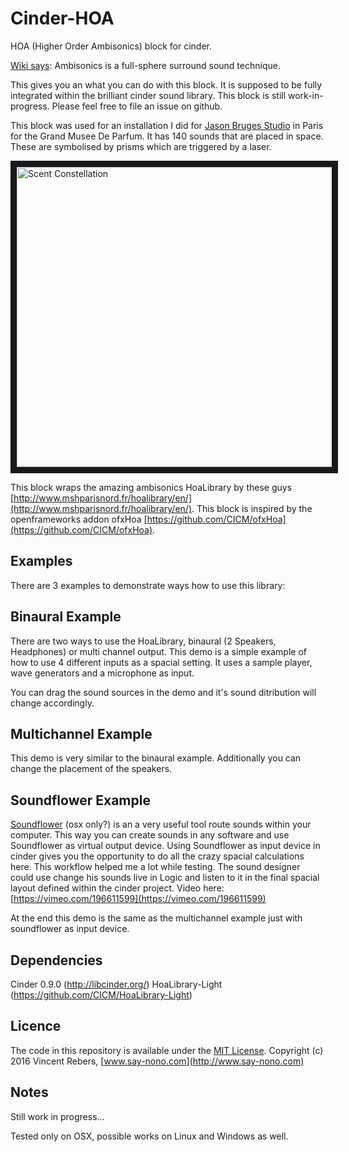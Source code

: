 Cinder-HOA
==========

HOA (Higher Order Ambisonics) block for cinder.

[Wiki says](https://en.wikipedia.org/wiki/Ambisonics): Ambisonics is a full-sphere surround sound technique.

This gives you an what you can do with this block. It is supposed to be fully integrated within the brilliant cinder sound library. This block is still work-in-progress. Please feel free to file an issue on github.

This block was used for an installation I did for [Jason Bruges Studio](http://www.jasonbruges.com) in Paris for the Grand Musee De Parfum.
It has 140 sounds that are placed in space. These are symbolised by prisms which are triggered by a laser.

<a href="https://player.vimeo.com/video/196617595?title=0&byline=0&portrait=0" target="_blank"><img src="https://static1.squarespace.com/static/573d923d1d07c0e136e68703/t/585abd0d3e00be7e29cc1d4e/1482341684158/?format=2500w" 
alt="Scent Constellation" width="640" height="480" border="10" /></a>


This block wraps the amazing ambisonics HoaLibrary by these guys [http://www.mshparisnord.fr/hoalibrary/en/](http://www.mshparisnord.fr/hoalibrary/en/).
This block is inspired by the openframeworks addon ofxHoa [https://github.com/CICM/ofxHoa](https://github.com/CICM/ofxHoa).


Examples
------------

There are 3 examples to demonstrate ways how to use this library:


Binaural Example
------------

There are two ways to use the HoaLibrary, binaural (2 Speakers, Headphones) or multi channel output. This demo is a simple example of how to use 4 different inputs as a spacial setting. It uses a sample player, wave generators and a microphone as input.

You can drag the sound sources in the demo and it's sound ditribution will change accordingly.


Multichannel Example
------------

This demo is very similar to the binaural example. Additionally you can change the placement of the speakers.


Soundflower Example
------------

[Soundflower](https://github.com/RogueAmoeba/Soundflower-Original) (osx only?) is an a very useful tool route sounds within your computer. This way you can create sounds in any software and use Soundflower as virtual output device. Using Soundflower as input device in cinder gives you the opportunity to do all the crazy spacial calculations here. This workflow helped me a lot while testing. The sound designer could use change his sounds live in Logic and listen to it in the final spacial layout defined within the cinder project. 
Video here: [https://vimeo.com/196611599](https://vimeo.com/196611599)

At the end this demo is the same as the multichannel example just with soundflower as input device.


Dependencies
------------

Cinder 0.9.0 (http://libcinder.org/)
HoaLibrary-Light (https://github.com/CICM/HoaLibrary-Light)


Licence
-------
The code in this repository is available under the [MIT License](https://secure.wikimedia.org/wikipedia/en/wiki/Mit_license).
Copyright (c) 2016 Vincent Rebers, [www.say-nono.com](http://www.say-nono.com)


Notes
-------

Still work in progress...

Tested only on OSX, possible works on Linux and Windows as well.


